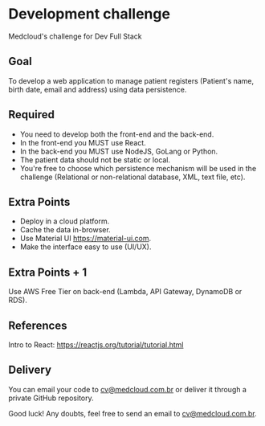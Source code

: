 # Development challenge
Medcloud's challenge for Dev Full Stack

## Goal

To develop a web application to manage patient registers (Patient's name, birth date, email and address) using data persistence.

## Required

- You need to develop both the front-end and the back-end.
- In the front-end you MUST use React.
- In the back-end you MUST use NodeJS, GoLang or Python.
- The patient data should not be static or local.
- You're free to choose which persistence mechanism will be used in the challenge (Relational or non-relational database, XML, text file, etc).

## Extra Points

- Deploy in a cloud platform.
- Cache the data in-browser.
- Use Material UI https://material-ui.com.
- Make the interface easy to use (UI/UX).

## Extra Points + 1

Use AWS Free Tier on back-end (Lambda, API Gateway, DynamoDB or RDS).

## References

Intro to React: https://reactjs.org/tutorial/tutorial.html

## Delivery

You can email your code to cv@medcloud.com.br or deliver it through a private GitHub repository.

Good luck! Any doubts, feel free to send an email to cv@medcloud.com.br.
